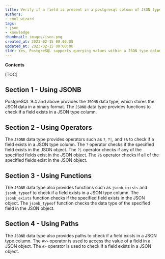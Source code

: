 ```yaml
---
title: Verify if a field is present in a postgresql column of JSON type
authors:
- cool_wizard
tags:
- json
- knowledge
thumbnail: images/json.png
created_at: 2023-02-15 00:00:00
updated_at: 2023-02-15 00:00:00
tldr: Yes, PostgreSQL supports querying values within a JSON type column.
---
```


**Contents**

[TOC]

## Section 1 - Using JSONB
PostgreSQL 9.4 and above provides the `JSONB` data type, which stores the JSON data in a binary format. The `JSONB` data type provides functions to check if a field exists in a JSON type column. 

## Section 2 - Using Operators
The `JSONB` data type provides operators such as `?`, `?|`, and `?&` to check if a field exists in a JSON type column. The `?` operator checks if the specified field exists in the JSON object. The `?|` operator checks if any of the specified fields exist in the JSON object. The `?&` operator checks if all of the specified fields exist in the JSON object. 

## Section 3 - Using Functions
The `JSONB` data type also provides functions such as `jsonb_exists` and `jsonb_typeof` to check if a field exists in a JSON type column. The `jsonb_exists` function checks if the specified field exists in the JSON object. The `jsonb_typeof` function checks the data type of the specified field in the JSON object.

## Section 4 - Using Paths
The `JSONB` data type also provides paths to check if a field exists in a JSON type column. The `#>>` operator is used to access the value of a field in a JSON object. The `#>` operator is used to check if a field exists in a JSON object.
